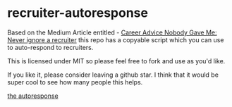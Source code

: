 # recruiter-autoresponse
Based on the Medium Article entitled - [Career Advice Nobody Gave Me: Never ignore a recruiter](https://index.medium.com/career-advice-nobody-gave-me-never-ignore-a-recruiter-4474eac9556) this repo has a copyable script which you can use to auto-respond to recruiters.

This is licensed under MIT so please feel free to fork and use as you'd like. 

If you like it, please consider leaving a github star.  I think that it would be super cool to see how many people this helps.

[the autoresponse](response.txt)
